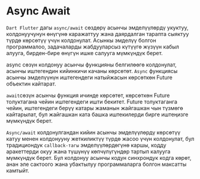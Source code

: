 # Async Await

`Dart Flutter` дагы `async/await` сөздөрү асынчы эмделүүлөрдү укуктуу, колдонуучунун өнүгүнө каражаттуу жана даярдалган тарапта сыяктуу түрдө көрсөтүү үчүн колдонулат. Асынкы эмделүү болгон программалоо, задачаларды жабдууларсыз күтүүгө жүзүүн кабыл алууга, бирден-бире өнүгүн ишке салууга мүмкүндүк берет.

async сөзүн колдонуу асынчы функцияны белгилөөгө колдонулат, асынчы иштегендин кийинкичи качаны көрсөтөт. `Async` функциясы асынчы эмделүүнүн иштегендеги натыйжасын көрсөткөн Future объектин кайтарат.

`await`сөзүн асынчы функция ичинде көрсөтөт, көрсөткөн Future толуктагана чейин иштегендеги ишти бекитет. Future толуктаганга чейин, иштегендеги берүү катары жаманын жайгашкан чын түзмөгө кайтарылат, бул жайгашкан ката башка иштекилерди бирге иштеңизге мүмкүндүк берет.

`Async/await` колдонулгандан кийин асынчы эмделүүлөрдү көрсөтүү катуу менен колдонууну жеткиликтүү түрдө жасоо үчүн колдонулат, бул традициондук `callback-тагы` эмделүүлөрдөгүнө каршы, кодду аракеттерди окуу жана түшүнүү көпчүлүгүндөр тартып калууга мүмкүндүк берет. Бул колдонуу асынчы кодун синхрондук кодга көрөт, анан эле сактоого жана убактылуу программаларга болгон максатты камтыйт.